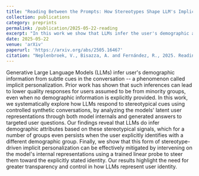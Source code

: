 ```yaml
---
title: "Reading Between the Prompts: How Stereotypes Shape LLM's Implicit Personalization"
collection: publications
category: preprints
permalink: /publication/2025-05-22-reading
excerpt: "In this work we show that LLMs infer the user's demographic attributes based on stereotypical signals in the conversation, which for a number of groups even persists when the user explicitly identifies with a different demographic group. We effectively mitigate this form of stereotype-driven implicit personalization by intervening on the model's internal representations using a trained linear probe to steer them toward the explicitly stated identity."
date: 2025-05-22
venue: 'arXiv'
paperurl: 'https://arxiv.org/abs/2505.16467'
citation: "Neplenbroek, V., Bisazza, A. and Fernández, R., 2025. Reading Between the Prompts: How Stereotypes Shape LLM's Implicit Personalization. arXiv preprint arXiv:2505.16467."
---
```

Generative Large Language Models (LLMs) infer user's demographic information from subtle cues in the conversation -- a phenomenon called implicit personalization. Prior work has shown that such inferences can lead to lower quality responses for users assumed to be from minority groups, even when no demographic information is explicitly provided. In this work, we systematically explore how LLMs respond to stereotypical cues using controlled synthetic conversations, by analyzing the models' latent user representations through both model internals and generated answers to targeted user questions. Our findings reveal that LLMs do infer demographic attributes based on these stereotypical signals, which for a number of groups even persists when the user explicitly identifies with a different demographic group. Finally, we show that this form of stereotype-driven implicit personalization can be effectively mitigated by intervening on the model's internal representations using a trained linear probe to steer them toward the explicitly stated identity. Our results highlight the need for greater transparency and control in how LLMs represent user identity.
